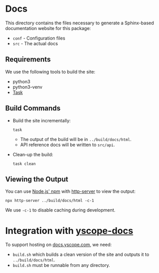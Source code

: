 # Docs

This directory contains the files necessary to generate a Sphinx-based
documentation website for this package:

* `conf` - Configuration files
* `src` - The actual docs

## Requirements

We use the following tools to build the site:

* python3
* python3-venv
* [Task][1]

## Build Commands

* Build the site incrementally:

  ```shell
  task
  ```
  
  * The output of the build will be in `../build/docs/html`.
  * API reference docs will be written to `src/api`.

* Clean-up the build:

  ```shell
  task clean
  ```

## Viewing the Output

You can use [Node.js' npm][2] with [http-server][3] to view the output:

```shell
npx http-server ../build/docs/html -c-1
```

We use `-c-1` to disable caching during development.

# Integration with [yscope-docs][4]

To support hosting on [docs.yscope.com][5], we need:

* `build.sh` which builds a clean version of the site and outputs it to
  `../build/docs/html`.
* `build.sh` must be runnable from any directory.

[1]: https://taskfile.dev/
[2]: https://nodejs.org/en/download/current
[3]: https://www.npmjs.com/package/http-server
[4]: https://github.com/y-scope/yscope-docs
[5]: https://docs.yscope.com
